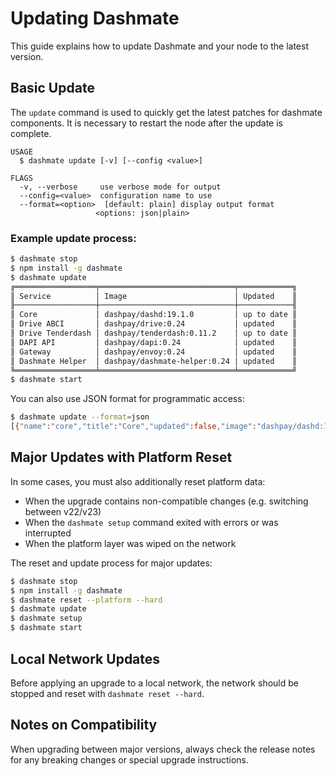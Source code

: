 # Updating Dashmate

This guide explains how to update Dashmate and your node to the latest version.

## Basic Update

The `update` command is used to quickly get the latest patches for dashmate components. It is necessary to restart the node after the update is complete.

```
USAGE
  $ dashmate update [-v] [--config <value>]

FLAGS
  -v, --verbose     use verbose mode for output
  --config=<value>  configuration name to use
  --format=<option>  [default: plain] display output format
                   <options: json|plain>
```

### Example update process:

```bash
$ dashmate stop
$ npm install -g dashmate
$ dashmate update
╔══════════════════╤══════════════════════════════╤════════════╗
║ Service          │ Image                        │ Updated    ║
╟──────────────────┼──────────────────────────────┼────────────╢
║ Core             │ dashpay/dashd:19.1.0         │ up to date ║
║ Drive ABCI       │ dashpay/drive:0.24           │ updated    ║
║ Drive Tenderdash │ dashpay/tenderdash:0.11.2    │ up to date ║
║ DAPI API         │ dashpay/dapi:0.24            │ updated    ║
║ Gateway          │ dashpay/envoy:0.24           │ updated    ║
║ Dashmate Helper  │ dashpay/dashmate-helper:0.24 │ updated    ║
╚══════════════════╧══════════════════════════════╧════════════╝
$ dashmate start
```

You can also use JSON format for programmatic access:

```bash
$ dashmate update --format=json 
[{"name":"core","title":"Core","updated":false,"image":"dashpay/dashd:19.2.0"},{"name":"drive_abci","title":"Drive ABCI","pulled":false,"image":"dashpay/drive:0.24"},{"name":"drive_tenderdash","title":"Drive Tenderdash","pulled":true,"image":"dashpay/tenderdash:0.11.2"},{"name":"dapi_api","title":"DAPI API","pulled":false,"image":"dashpay/dapi:0.24"},{"name":"gateway","title":"Gateway","pulled":false,"image":"dashpay/envoy:0.24"},{"name":"dashmate_helper","title":"Dashmate Helper","pulled":false,"image":"dashpay/dashmate-helper:0.24"}]
```

## Major Updates with Platform Reset

In some cases, you must also additionally reset platform data:

* When the upgrade contains non-compatible changes (e.g. switching between v22/v23)
* When the `dashmate setup` command exited with errors or was interrupted
* When the platform layer was wiped on the network

The reset and update process for major updates:

```bash
$ dashmate stop
$ npm install -g dashmate
$ dashmate reset --platform --hard
$ dashmate update
$ dashmate setup
$ dashmate start
```

## Local Network Updates

Before applying an upgrade to a local network, the network should be stopped and reset with `dashmate reset --hard`.

## Notes on Compatibility

When upgrading between major versions, always check the release notes for any breaking changes or special upgrade instructions.